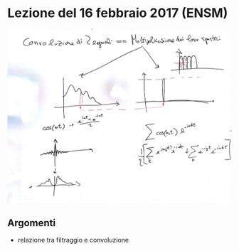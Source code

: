 # Lezione del 16 febbraio 2017 (ENSM)

![whiteboard](./BN_I_20170216.jpg)

## Argomenti

* relazione tra filtraggio e convoluzione
